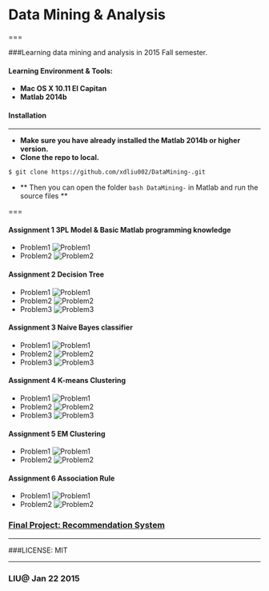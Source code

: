 # Data Mining & Analysis

===

###Learning data mining and analysis in 2015 Fall semester.
#### **Learning Environment & Tools:**
-  **Mac OS X 10.11 EI Capitan** 	
-  **Matlab 2014b**


#### Installation

---

- **Make sure you have already installed the Matlab 2014b or higher version.**
- **Clone the repo to local.**

```bash
$ git clone https://github.com/xdliu002/DataMining-.git
```


- ** Then you can open the folder ```bash DataMining-``` in Matlab and run the source files **

===

#### Assignment 1  3PL Model & Basic Matlab programming knowledge

- Problem1 ![Problem1](http://cl.ly/192v0Q2r0q1J)
- Problem2 ![Problem2](http://cl.ly/1q331W1G1m0w)


#### Assignment 2  Decision Tree 
- Problem1 ![Problem1](http://cl.ly/3m380e1v3a13)
- Problem2 ![Problem2](http://cl.ly/0R1Y361u1E2l)
- Problem3 ![Problem3](http://cl.ly/2j1x2X3K320P)


#### Assignment 3  Naive Bayes classifier
- Problem1 ![Problem1](http://cl.ly/202R1U1C0H40)
- Problem2 ![Problem2](http://cl.ly/3y1w0K383X3n)
- Problem3 ![Problem3](http://cl.ly/2L3t0S1t0l07)


#### Assignment 4  K-means Clustering

- Problem1 ![Problem1](http://cl.ly/3L0L220a1D1N)
- Problem2 ![Problem2](http://cl.ly/2g341C3U172S)
- Problem3 ![Problem3](http://cl.ly/1l2e26260U2B)

 
#### Assignment 5  EM Clustering 

- Problem1 ![Problem1](http://cl.ly/240r1t2E0g3O)
- Problem2 ![Problem2](http://cl.ly/0v3Q15073B0G)


#### Assignment 6  Association Rule

- Problem1 ![Problem1](https://s3.amazonaws.com/f.cl.ly/items/193O1x0X3R231Z2v3D0r/Image%202016-01-22%20at%205.32.36%20PM.png)
- Problem2 ![Problem2](http://cl.ly/1A193S3k3Y3q)


### [Final Project: Recommendation System](https://github.com/xdliu002/DataMiningFinalProject) 

---

###LICENSE:
 MIT

---

### LIU@ Jan 22 2015

